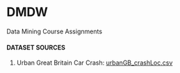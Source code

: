 # DMDW
Data Mining Course Assignments 


#### DATASET SOURCES
1. Urban Great Britain Car Crash: [urbanGB_crashLoc.csv](https://archive.ics.uci.edu/ml/datasets/UrbanGB%2C+urban+road+accidents+coordinates+labelled+by+the+urban+center)